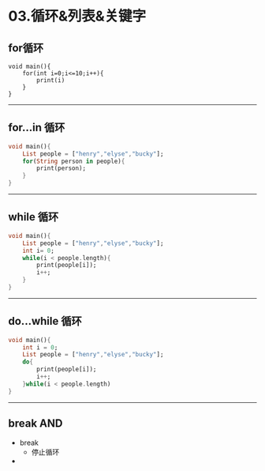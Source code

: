# 03.循环&列表&关键字

## for循环

```datr	
void main(){
	for(int i=0;i<=10;i++){
		print(i)
	}
}
```

---

## for...in 循环

```dart
void main(){
    List people = ["henry","elyse","bucky"];
    for(String person in people){
        print(person);
    }
}
```

---

## while  循环

```dart
void main(){
    List people = ["henry","elyse","bucky"];
    int i= 0;
    while(i < people.length){
        print(people[i]);
        i++;
    }
}
```

---

## do...while 循环

```dart	
void main(){
    int i = 0;
    List people = ["henry","elyse","bucky"];
    do{
        print(people[i]);
        i++;
    }while(i < people.length)
}
```

---

## break  AND  

- break
  - 停止循环
- 